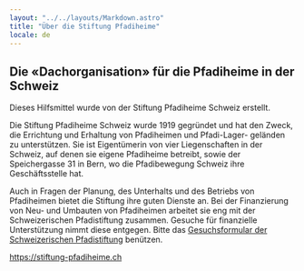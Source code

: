 ```yaml
---
layout: "../../layouts/Markdown.astro"
title: "Über die Stiftung Pfadiheime"
locale: de
---
```


## Die «Dachorganisation» für die Pfadiheime in der Schweiz

Dieses Hilfsmittel wurde von der Stiftung Pfadiheime Schweiz erstellt.

Die Stiftung Pfadiheime Schweiz wurde 1919 gegründet und hat den Zweck, die Errichtung und Erhaltung von Pfadiheimen und Pfadi-Lager- geländen zu unterstützen. Sie ist Eigentümerin von vier Liegenschaften in der Schweiz, auf denen sie eigene Pfadiheime betreibt, sowie der Speichergasse 31 in Bern, wo die Pfadibewegung Schweiz ihre Geschäftsstelle hat.

Auch in Fragen der Planung, des Unterhalts und des Betriebs von Pfadiheimen bietet die Stiftung ihre guten Dienste an. Bei der Finanzierung von Neu- und Umbauten von Pfadiheimen arbeitet sie eng mit der Schweizerischen Pfadistiftung zusammen. Gesuche für finanzielle Unterstützung nimmt diese entgegen. Bitte das [Gesuchsformular der Schweizerischen Pfadistiftung](https://pfadistiftung.ch/home/gesuche/) benützen.

<https://stiftung-pfadiheime.ch>
